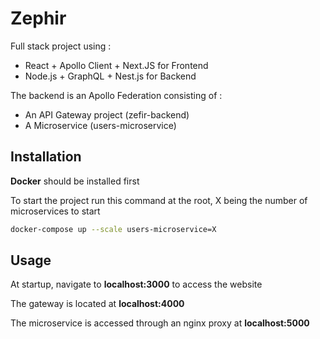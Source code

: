 # Zephir

Full stack project using :

* React + Apollo Client + Next.JS for Frontend
* Node.js + GraphQL + Nest.js for Backend
  
The backend is an Apollo Federation consisting of :

  * An API Gateway project (zefir-backend)
  * A Microservice (users-microservice)

## Installation

**Docker** should be installed first

To start the project run this command at the root, X being the number of microservices to start
```bash
docker-compose up --scale users-microservice=X
```

## Usage

At startup, navigate to **localhost:3000** to access the website

The gateway is located at **localhost:4000**

The microservice is accessed through an nginx proxy at **localhost:5000**
